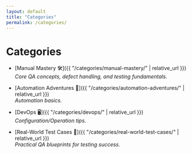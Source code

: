 ```yaml
---
layout: default
title: "Categories"
permalink: /categories/
--- 
```


# Categories

- [Manual Mastery 🛠]({{ "/categories/manual-mastery/" | relative_url }})  
  *Core QA concepts, defect handling, and testing fundamentals.* 

- [Automation Adventures 🔌]({{ "/categories/automation-adventures/" | relative_url }})  
  *Automation basics.*
 
- [DevOps 🖥]({{ "/categories/devops/" | relative_url }})  
  *Configuration/Operation tips.*
  
- [Real-World Test Cases 🧬]({{ "/categories/real-world-test-cases/" | relative_url }})  
  *Practical QA blueprints for testing success.*
 
